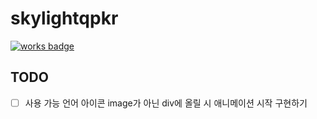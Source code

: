 # skylightqpkr 
[![works badge](https://cdn.rawgit.com/nikku/works-on-my-machine/v0.2.0/badge.svg)](https://github.com/nikku/works-on-my-machine)

## TODO
- [ ] 사용 가능 언어 아이콘 image가 아닌 div에 올릴 시 애니메이션 시작 구현하기
